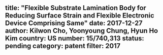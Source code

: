 title: "Flexible Substrate Lamination Body for Reducing Surface Strain and Flexible Electronic Device Comprising Same"
date: 2017-12-27
author: Kilwon Cho, Yoonyoung Chung, Hyun Ho Kim
country: US
number: 15/740,313
status: pending
category: patent
filter: 2017
---